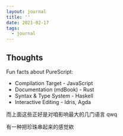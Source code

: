 ```yaml
---
layout: journal
title: ''
date: 2021-02-17
tags:
  - journal
---
```


## Thoughts

Fun facts about PureScript:

- Compilation Target - JavaScript
- Documentation (mdBook) - Rust 
- Syntax & Type System - Haskell
- Interactive Editing - Idris, Agda

而上面这些正好是对咱影响最大的几门语言 qwq

有一种把珍珠串起来的感觉欸

